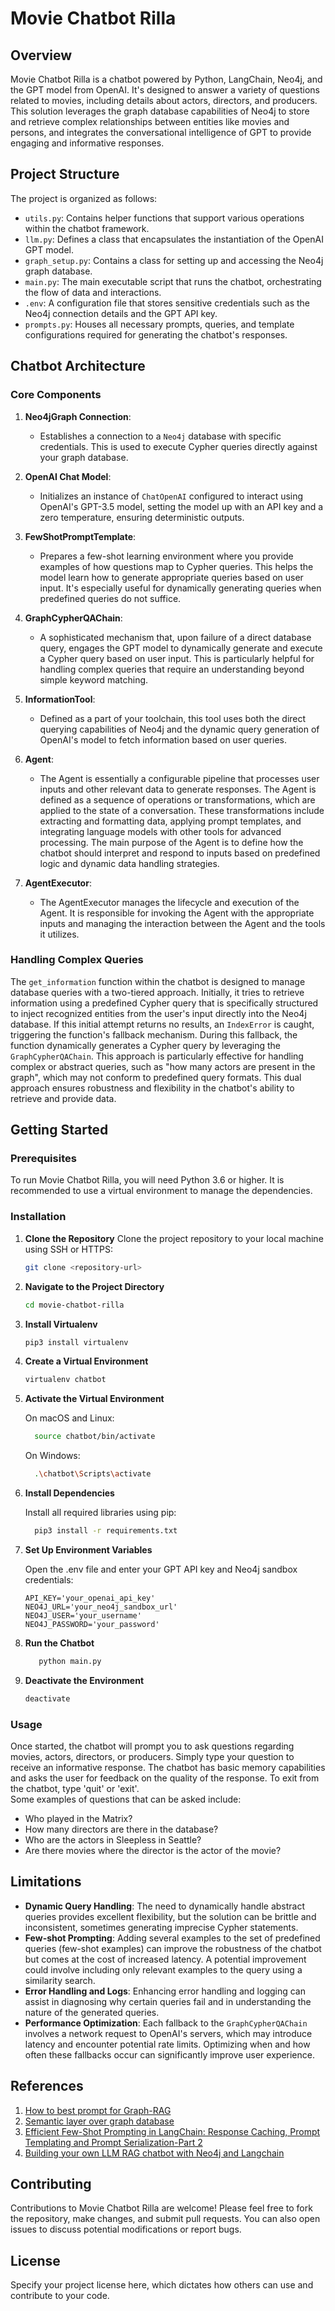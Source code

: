 # Movie Chatbot Rilla

## Overview
Movie Chatbot Rilla is a chatbot powered by Python, LangChain, Neo4j, and the GPT model from OpenAI. It's designed to answer a variety of questions related to movies, including details about actors, directors, and producers. This solution leverages the graph database capabilities of Neo4j to store and retrieve complex relationships between entities like movies and persons, and integrates the conversational intelligence of GPT to provide engaging and informative responses.

## Project Structure
The project is organized as follows:
- `utils.py`: Contains helper functions that support various operations within the chatbot framework.
- `llm.py`: Defines a class that encapsulates the instantiation of the OpenAI GPT model.
- `graph_setup.py`: Contains a class for setting up and accessing the Neo4j graph database.
- `main.py`: The main executable script that runs the chatbot, orchestrating the flow of data and interactions.
- `.env`: A configuration file that stores sensitive credentials such as the Neo4j connection details and the GPT API key.
- `prompts.py`: Houses all necessary prompts, queries, and template configurations required for generating the chatbot's responses.
  
## Chatbot Architecture
### Core Components

1. **Neo4jGraph Connection**:
   - Establishes a connection to a `Neo4j` database with specific credentials. This is used to execute Cypher queries directly against your graph database.

2. **OpenAI Chat Model**:
   - Initializes an instance of `ChatOpenAI` configured to interact using OpenAI's GPT-3.5 model, setting the model up with an API key and a zero temperature, ensuring deterministic outputs.

3. **FewShotPromptTemplate**:
   - Prepares a few-shot learning environment where you provide examples of how questions map to Cypher queries. This helps the model learn how to generate appropriate queries based on user input. It's especially useful for dynamically generating queries when predefined queries do not suffice.

4. **GraphCypherQAChain**:
   - A sophisticated mechanism that, upon failure of a direct database query, engages the GPT model to dynamically generate and execute a Cypher query based on user input. This is particularly helpful for handling complex queries that require an understanding beyond simple keyword matching.

5. **InformationTool**:
   - Defined as a part of your toolchain, this tool uses both the direct querying capabilities of Neo4j and the dynamic query generation of OpenAI's model to fetch information based on user queries.

6. **Agent**:
   - The Agent is essentially a configurable pipeline that processes user inputs and other relevant data to generate responses. The Agent is defined as a sequence of operations or transformations, which are applied to the state of a conversation. These transformations include extracting and formatting data, applying prompt templates, and integrating language models with other tools for advanced processing. The main purpose of the Agent is to define how the chatbot should interpret and respond to inputs based on predefined logic and dynamic data handling strategies.
  
7. **AgentExecutor**:
   - The AgentExecutor manages the lifecycle and execution of the Agent. It is responsible for invoking the Agent with the appropriate inputs and managing the interaction between the Agent and the tools it utilizes. 

### Handling Complex Queries

The `get_information` function within the chatbot is designed to manage database queries with a two-tiered approach. Initially, it tries to retrieve information using a predefined Cypher query that is specifically structured to inject recognized entities from the user's input directly into the Neo4j database. If this initial attempt returns no results, an `IndexError` is caught, triggering the function's fallback mechanism. During this fallback, the function dynamically generates a Cypher query by leveraging the `GraphCypherQAChain`. This approach is particularly effective for handling complex or abstract queries, such as "how many actors are present in the graph", which may not conform to predefined query formats. This dual approach ensures robustness and flexibility in the chatbot's ability to retrieve and provide data.


## Getting Started

### Prerequisites
To run Movie Chatbot Rilla, you will need Python 3.6 or higher. It is recommended to use a virtual environment to manage the dependencies.

### Installation

1. **Clone the Repository**
   Clone the project repository to your local machine using SSH or HTTPS:
   ```bash
   git clone <repository-url>
   ```
2. **Navigate to the Project Directory**
   ```bash
   cd movie-chatbot-rilla
   ```
3. **Install Virtualenv**
   ```bash
   pip3 install virtualenv
   ```
4. **Create a Virtual Environment**
   ```bash
   virtualenv chatbot
   ```
5. **Activate the Virtual Environment**
   
   On macOS and Linux:
   ```bash
     source chatbot/bin/activate
   ```
   
   On Windows:
   ```bash
     .\chatbot\Scripts\activate
   ```
6. **Install Dependencies**
   
   Install all required libraries using pip:
   ```bash
     pip3 install -r requirements.txt
   ```
7. **Set Up Environment Variables**
   
   Open the .env file and enter your GPT API key and Neo4j sandbox credentials:
   ``` plaintext
   API_KEY='your_openai_api_key'  
   NEO4J_URL='your_neo4j_sandbox_url'  
   NEO4J_USER='your_username'  
   NEO4J_PASSWORD='your_password'
   ```  
8. **Run the Chatbot**
   ```bash
      python main.py
   ```
9. **Deactivate the Environment**
   ```bash
   deactivate
   ```
### Usage
Once started, the chatbot will prompt you to ask questions regarding movies, actors, directors, or producers. Simply type your question to receive an informative response. The chatbot has basic memory capabilities and asks the user for feedback on the quality of the response. To exit from the chatbot, type 'quit' or 'exit'.    
Some examples of questions that can be asked include:
* Who played in the Matrix?
* How many directors are there in the database?
* Who are the actors in Sleepless in Seattle?
* Are there movies where the director is the actor of the movie?


## Limitations
- **Dynamic Query Handling**: The need to dynamically handle abstract queries provides excellent flexibility, but the solution can be brittle and inconsistent, sometimes generating imprecise Cypher statements.
- **Few-shot Prompting**: Adding several examples to the set of predefined queries (few-shot examples) can improve the robustness of the chatbot but comes at the cost of increased latency. A potential improvement could involve including only relevant examples to the query using a similarity search.
- **Error Handling and Logs**: Enhancing error handling and logging can assist in diagnosing why certain queries fail and in understanding the nature of the generated queries.
- **Performance Optimization**: Each fallback to the `GraphCypherQAChain` involves a network request to OpenAI's servers, which may introduce latency and encounter potential rate limits. Optimizing when and how often these fallbacks occur can significantly improve user experience.


## References
1. [How to best prompt for Graph-RAG](https://python.langchain.com/v0.2/docs/how_to/graph_prompting/)
2. [Semantic layer over graph database](https://python.langchain.com/v0.1/docs/use_cases/graph/semantic/)
3. [Efficient Few-Shot Prompting in LangChain: Response Caching, Prompt Templating and Prompt Serialization-Part 2](https://jayant017.medium.com/efficient-few-shot-prompting-in-langchain-part-2-265b0bc013c5)
4. [Building your own LLM RAG chatbot with Neo4j and Langchain](https://blog.futuresmart.ai/building-your-own-llm-rag-chatbot-with-neo4j-and-langchain)

## Contributing
Contributions to Movie Chatbot Rilla are welcome! Please feel free to fork the repository, make changes, and submit pull requests. You can also open issues to discuss potential modifications or report bugs.

## License
Specify your project license here, which dictates how others can use and contribute to your code.



   
   

